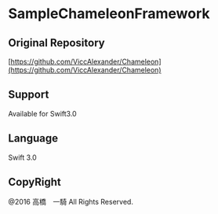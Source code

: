 # SampleChameleonFramework

## Original Repository
  [https://github.com/ViccAlexander/Chameleon](https://github.com/ViccAlexander/Chameleon)

## Support
  Available for Swift3.0
  
## Language
  Swift 3.0

## CopyRight
  @2016 高橋　一騎 All Rights Reserved.
